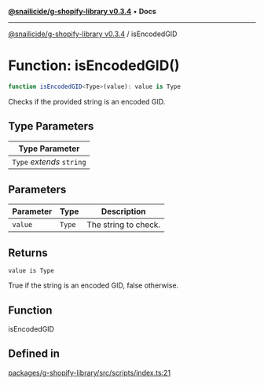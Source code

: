 [**@snailicide/g-shopify-library v0.3.4**](../README.md) • **Docs**

---

[@snailicide/g-shopify-library v0.3.4](../README.md) / isEncodedGID

# Function: isEncodedGID()

```ts
function isEncodedGID<Type>(value): value is Type
```

Checks if the provided string is an encoded GID.

## Type Parameters

| Type Parameter            |
| ------------------------- |
| `Type` _extends_ `string` |

## Parameters

| Parameter | Type   | Description          |
| --------- | ------ | -------------------- |
| `value`   | `Type` | The string to check. |

## Returns

`value is Type`

True if the string is an encoded GID, false otherwise.

## Function

isEncodedGID

## Defined in

[packages/g-shopify-library/src/scripts/index.ts:21](https://github.com/gbtunney/snailicide-monorepo/blob/master/packages/g-shopify-library/src/scripts/index.ts#L21)
